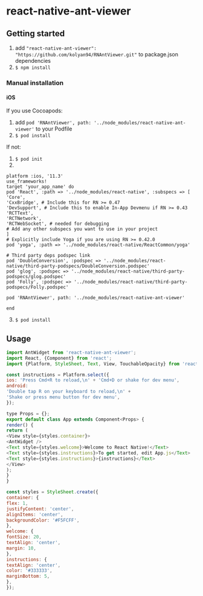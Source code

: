 
# react-native-ant-viewer

## Getting started

1. add  `"react-native-ant-viewer": "https://github.com/kolyan94/RNAntViewer.git"` to package.json dependencies
2. `$ npm install`


### Manual installation

#### iOS

If you use Cocoapods: 
1. add  `pod 'RNAntViewer', path: '../node_modules/react-native-ant-viewer'` to your Podfile
2. `$ pod install`

If not:

1. `$ pod init`
2. 
```
platform :ios, '11.3'
use_frameworks!
target 'your_app_name' do
pod 'React', :path => '../node_modules/react-native', :subspecs => [
'Core',
'CxxBridge', # Include this for RN >= 0.47
'DevSupport', # Include this to enable In-App Devmenu if RN >= 0.43
'RCTText',
'RCTNetwork',
'RCTWebSocket', # needed for debugging
# Add any other subspecs you want to use in your project
]
# Explicitly include Yoga if you are using RN >= 0.42.0
pod 'yoga', :path => '../node_modules/react-native/ReactCommon/yoga'

# Third party deps podspec link
pod 'DoubleConversion', :podspec => '../node_modules/react-native/third-party-podspecs/DoubleConversion.podspec'
pod 'glog', :podspec => '../node_modules/react-native/third-party-podspecs/glog.podspec'
pod 'Folly', :podspec => '../node_modules/react-native/third-party-podspecs/Folly.podspec'

pod 'RNAntViewer', path: '../node_modules/react-native-ant-viewer'

end
```
3. `$ pod install`


## Usage
```javascript
import AntWidget from 'react-native-ant-viewer';
import React, {Component} from 'react';
import {Platform, StyleSheet, Text, View, TouchableOpacity} from 'react-native';

const instructions = Platform.select({
ios: 'Press Cmd+R to reload,\n' + 'Cmd+D or shake for dev menu',
android:
'Double tap R on your keyboard to reload,\n' +
'Shake or press menu button for dev menu',
});

type Props = {};
export default class App extends Component<Props> {
render() {
return (
<View style={styles.container}>
<AntWidget />
<Text style={styles.welcome}>Welcome to React Native!</Text>
<Text style={styles.instructions}>To get started, edit App.js</Text>
<Text style={styles.instructions}>{instructions}</Text>
</View>
);
}
}

const styles = StyleSheet.create({
container: {
flex: 1,
justifyContent: 'center',
alignItems: 'center',
backgroundColor: '#F5FCFF',
},
welcome: {
fontSize: 20,
textAlign: 'center',
margin: 10,
},
instructions: {
textAlign: 'center',
color: '#333333',
marginBottom: 5,
},
});
```
  
